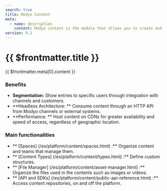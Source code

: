 ```yaml
---
search: true
title: Modyo Content
meta:
  - name: description
    content: Modyo content is the module that allows you to create and manage dynamic content repositories called spaces. In a space you can create posts, segmented by content types. The type of content defines the basic structure, with its requirements and validations to publish an entry.
version: 9.2
---
```


# {{ $frontmatter.title }}

{{ $frontmatter.meta[0].content }}

### Benefits
- **Segmentation:** Show entries to specific users through integration with channels and customers.
- **Headless Architecture: ** Consume content through an HTTP API from Modyo channels or external systems.
- **Performance: ** Host content on CDNs for greater availability and speed of access, regardless of geographic location.

### Main functionalities

- ** [Spaces] (/es/platform/content/spaces.html) :** Organize content and teams that manage them.
- ** [Content Types] (/es/platform/content/types.html) :** Define custom structures.
- ** [File Manager] (/es/platform/content/asset-manager.html) :** Organize the files used in the contents such as images or videos.
- ** [API and SDKs] (/es/platform/content/public-api-reference.html) :** Access content repositories, on and off the platform.
